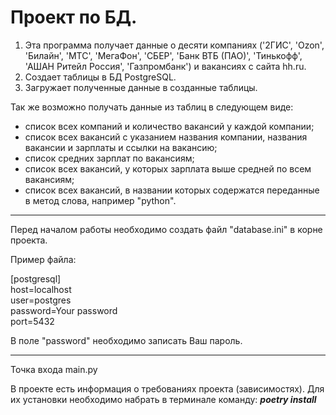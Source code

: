 # Проект по БД.

1. Эта программа получает данные о десяти компаниях ('2ГИС', 'Ozon', 'Билайн', 'МТС', 'МегаФон', 'СБЕР', 
   'Банк ВТБ (ПАО)', 'Тинькофф', 'АШАН Ритейл Россия', 'Газпромбанк') и вакансиях с сайта hh.ru.
2. Создает таблицы в БД PostgreSQL.
3. Загружает полученные данные в созданные таблицы.

Так же возможно получать данные из таблиц в следующем виде:
- список всех компаний и количество вакансий у каждой компании;
- список всех вакансий с указанием названия компании, названия вакансии и зарплаты и ссылки на вакансию;
- список средних зарплат по вакансиям;
- список всех вакансий, у которых зарплата выше средней по всем вакансиям;
- список всех вакансий, в названии которых содержатся переданные в метод слова, например "python".
--------------------------------------------------------------
Перед началом работы необходимо создать файл "database.ini" в корне проекта.<br>

Пример файла:

[postgresql]<br>
host=localhost<br>
user=postgres<br>
password=Your password<br>
port=5432

В поле "password" необходимо записать Ваш пароль. 

--------------------------------------------------------------

Точка входа main.py

В проекте есть информация о требованиях проекта (зависимостях). 
Для их установки необходимо набрать в терминале команду: **_poetry install_**

